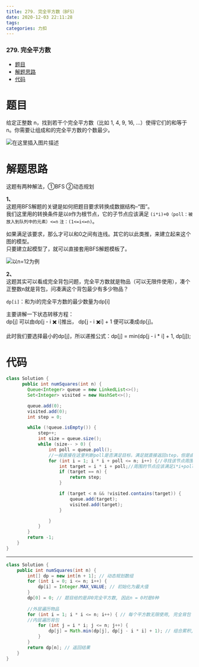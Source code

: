 ```yaml
---
title: 279. 完全平方数（BFS）
date: 2020-12-03 22:11:28
tags: 
categories: 力扣
---
```


<!--more-->

### 279\. 完全平方数

- [题目](#_2)
- [解题思路](#_7)
- [代码](#_34)

# 题目

给定正整数 n，找到若干个完全平方数（比如 1, 4, 9, 16, …）使得它们的和等于 n。你需要让组成和的完全平方数的个数最少。

![在这里插入图片描述](https://img-blog.csdnimg.cn/20201203220240578.png?x-oss-process=image/watermark,type_ZmFuZ3poZW5naGVpdGk,shadow_10,text_aHR0cHM6Ly9ibG9nLmNzZG4ubmV0L3FxXzIxMDQwNTU5,size_16,color_FFFFFF,t_70)

# 解题思路

这题有两种解法，①BFS ②动态规划

**1、**  
这题用BFS解题的关键是如何把题目要求转换成数据结构–“图”。  
我们这里用的转换条件是以`0`作为根节点，它的子节点应该满足 `(i*i)+0（poll：被放入到队列中的元素）<=n` `注：(1<=i<=n)`。

如果满足该要求，那么才可以和0之间有连线。其它的以此类推，来建立起来这个图的模型。  
只要建立起模型了，就可以直接套用BFS解题模板了。

![以n=12为例](https://img-blog.csdnimg.cn/2020120322035320.png?x-oss-process=image/watermark,type_ZmFuZ3poZW5naGVpdGk,shadow_10,text_aHR0cHM6Ly9ibG9nLmNzZG4ubmV0L3FxXzIxMDQwNTU5,size_16,color_FFFFFF,t_70)

**2、**  
这题其实可以看成完全背包问题，完全平方数就是物品（可以无限件使用），凑个正整数n就是背包，问凑满这个背包最少有多少物品？

`dp[i]`：和为i的完全平方数的最少数量为dp\[i\]

主要讲解一下状态转移方程：  
dp\[j\] 可以由dp\[j \- i ✖️ i\]推出， dp\[j \- i ✖️i\] + 1 便可以凑成dp\[j\]。

此时我们要选择最小的dp\[j\]，所以递推公式：dp\[j\] = min\(dp\[j \- i \* i\] + 1, dp\[j\]\);

# 代码

```java
class Solution {
      public int numSquares(int n) {
        Queue<Integer> queue = new LinkedList<>();
        Set<Integer> visited = new HashSet<>();

        queue.add(0);
        visited.add(0);
        int step = 0;

        while (!queue.isEmpty()) {
            step++;
            int size = queue.size();
            while (size-- > 0) {
                int poll = queue.poll();
                //一般直接在这里判断poll是否满足目标，满足就直接返回step，但是由于此次判断需要用到变量i，所以把判断是否满足条件放到下面的for循环
                for (int i = 1; i * i + poll <= n; i++) {//寻找该节点周围的节点
                    int target = i * i + poll;//周围的节点应该满足i*i+poll；
                    if (target == n) {
                        return step;
                    }

                    if (target < n && !visited.contains(target)) {
                        queue.add(target);
                        visited.add(target);
                    }

                }
            }
        }
        return -1;
    }
}
```

---

```java
class Solution {
    public int numSquares(int n) {
        int[] dp = new int[n + 1]; // 动态规划数组
        for (int i = 0; i <= n; i++) {
            dp[i] = Integer.MAX_VALUE; // 初始化为最大值
        }
        dp[0] = 0; // 题目给的是非0完全平方数, 因此n = 0时是0种
       
        //外层遍历物品
        for (int i = 1; i * i <= n; i++) { // 每个平方数无限使用, 完全背包
        //内层遍历背包
            for (int j = i * i; j <= n; j++) {
                dp[j] = Math.min(dp[j], dp[j - i * i] + 1); // 组合累积, 且求的是最少
            }
        }
        return dp[n]; // 返回结果
    }
}
```